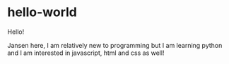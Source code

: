 # hello-world

Hello!

Jansen here, I am relatively new to programming but I am learning python and I am interested in 
javascript, html and css as well!
